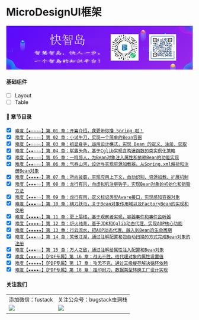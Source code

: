 # MicroDesignUI框架

![](https://github.com/micro-design-awesome/micro-design-ui/blob/master/docs/assets/yd.png?raw=true)





#### 基础组件





- [ ] Layout
- [ ] Table

#### :pencil: 章节目录

- [x] [`难度【★☆☆☆☆】第 01 章：开篇介绍，我要带你撸 Spring 啦！`](https://mp.weixin.qq.com/s/g7YdIe_FSrk-WE8nQRO3TA) 
- [x] [`难度【★☆☆☆☆】第 02 章：小试牛刀，实现一个简单的Bean容器`](https://mp.weixin.qq.com/s/fiWX6abSCiUKHAUa-HKg4A)
- [x] [`难度【★☆☆☆☆】第 03 章：初显身手，运用设计模式，实现 Bean 的定义、注册、获取`](https://mp.weixin.qq.com/s/CgvQzm8B-CvQvXdxONC-lA)
- [x] [`难度【★★☆☆☆】第 04 章：崭露头角，基于Cglib实现含构造函数的类实例化策略`](https://mp.weixin.qq.com/s/olrwapkSTQMyIGpR10ZDzA)
- [x] [`难度【★★☆☆☆】第 05 章：一鸣惊人，为Bean对象注入属性和依赖Bean的功能实现`](https://mp.weixin.qq.com/s/EKoMDpa4q8TMikRM2wBIzw)
- [x] [`难度【★★☆☆☆】第 06 章：气吞山河，设计与实现资源加载器，从Spring.xml解析和注册Bean对象`](https://mp.weixin.qq.com/s/GMcHUL7-oB7T0GWKjNC5Ng)
- [x] [`难度【★★★★☆】第 07 章：所向披靡，实现应用上下文，自动识别、资源加载、扩展机制`](https://mp.weixin.qq.com/s/sv0H1NAuO3s90HC6QpjP5g)
- [x] [`难度【★★★☆☆】第 08 章：龙行有风，向虚拟机注册钩子，实现Bean对象的初始化和销毁方法`](https://mp.weixin.qq.com/s/eQIg3Fd2oUeRLdSrRSGVPw)
- [x] [`难度【★★★☆☆】第 09 章：虎行有雨，定义标记类型Aware接口，实现感知容器对象`](https://mp.weixin.qq.com/s/KP_4IQ2MZ-Pzq80WrJpCOA)
- [x] [`难度【★★★☆☆】第 10 章：横刀跃马，关于Bean对象作用域以及FactoryBean的实现和使用`](https://mp.weixin.qq.com/s/npVKYqHVTDgYWa2Jq8PB-A)
- [x] [`难度【★★★★☆】第 11 章：更上层楼，基于观察者实现，容器事件和事件监听器`](https://mp.weixin.qq.com/s/wf5XiY4AjFETLQZxEwcCEQ)
- [x] [`难度【★★★★☆】第 12 章：炉火纯青，基于JDK和Cglib动态代理，实现AOP核心功能`](https://mp.weixin.qq.com/s/lDL14DMzaY_WzvmizDG-zw)
- [x] [`难度【★★★★★】第 13 章：行云流水，把AOP动态代理，融入到Bean的生命周期`](https://mp.weixin.qq.com/s/BFYJLNzVO8NxjmeCUzmLyg)
- [x] [`难度【★★★☆☆】第 14 章：笑傲江湖，通过注解配置和包自动扫描的方式完成Bean对象的注册`](https://mp.weixin.qq.com/s/1BWMc9sYUB9-uz2w7TZWmw)
- [x] [`难度【★★★☆☆】第 15 章：万人之敌，通过注解给属性注入配置和Bean对象`](https://mp.weixin.qq.com/s/GNLA10AimmxUSZ0VoDI_xA)
- [x] [`难度【★★★☆☆】【PDF专属】第 16 章：战无不胜，给代理对象的属性设置值`](https://download.csdn.net/download/Yao__Shun__Yu/21009038)
- [x] [`难度【★★★★★】【PDF专属】第 17 章：攻无不克，通过三级缓存解决循环依赖`](https://download.csdn.net/download/Yao__Shun__Yu/21009038)
- [x] [`难度【★★★★☆】【PDF专属】第 18 章：挂印封刀，数据类型转换工厂设计实现`](https://download.csdn.net/download/Yao__Shun__Yu/21009038)

#### 关注我们
<div align="center">
	<table>
        <tr>
            <td align=“center">添加微信：fustack</td>
            <td align=“center">关注公众号：bugstack虫洞栈</td>
        </tr>
        <tr>
            <td align=“center"><img src="https://bugstack.cn/images/personal/fustack.png" width="128px"></td>
            <td align=“center"><img src="https://bugstack.cn/images/personal/qrcode.png" width="128px"></td>
        </tr>
    </table>
</div>

